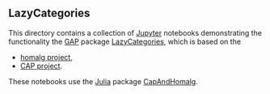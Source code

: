 ## LazyCategories

This directory contains a collection of [Jupyter](https://jupyter.org/) notebooks demonstrating the functionality the [GAP](https://www.gap-system.org/) package [LazyCategories](https://github.com/homalg-project/LazyCategories), which is based on the

* [homalg project](https://github.com/homalg-project/homalg_project/),
* [CAP project](https://github.com/homalg-project/CAP_project/).

These notebooks use the [Julia](https://julialang.org/) package [CapAndHomalg](https://github.com/homalg-project/CapAndHomalg.jl).
